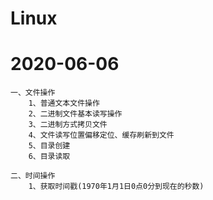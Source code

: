 # Linux
# 2020-06-06
	一、文件操作
		1、普通文本文件操作
		2、二进制文件基本读写操作
		3、二进制方式拷贝文件
		4、文件读写位置偏移定位、缓存刷新到文件
		5、目录创建
		6、目录读取
	
	二、时间操作
		1、获取时间戳(1970年1月1日0点0分到现在的秒数)